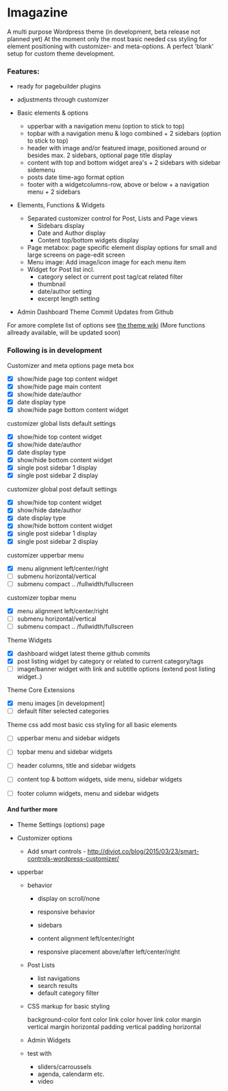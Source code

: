 # Imagazine
A multi purpose Wordpress theme (in development, beta release not planned yet)
At the moment only the most basic needed css styling for element positioning with customizer- and meta-options. A perfect 'blank' setup for custom theme development.

### Features:

* ready for pagebuilder plugins
* adjustments through customizer

* Basic elements & options
	* upperbar with a navigation menu (option to stick to top)
	* topbar with a navigation menu & logo combined + 2 sidebars (option to stick to top)
	* header with image and/or featured image, positioned around or besides max. 2 sidebars, optional page title display	
	* content with top and bottom widget area's + 2 sidebars with sidebar sidemenu
	* posts date time-ago format option
	* footer with a widgetcolumns-row, above or below + a navigation menu + 2 sidebars

* Elements, Functions & Widgets
	+ Separated customizer control for Post, Lists and Page views
		* Sidebars display
		* Date and Author display
		* Content top/bottom widgets display
	+ Page metabox: page specific element display options for small and large screens on page-edit screen
	+ Menu image: Add image/icon image for each menu item
	+ Widget for Post list  incl. 
		* category select or current post tag/cat related filter
		* thumbnail 
		* date/author setting
		* excerpt length setting
	
+ Admin Dashboard Theme Commit Updates from Github 

For amore complete list of options see [the theme wiki](https://github.com/oddsized/imagazine/wiki/Imagazine-Theme-Options)
(More functions allready available, will be updated soon)

### Following is in development
 
Customizer and meta options
page meta box
- [x] show/hide page top content widget
- [x] show/hide page main content
- [x] show/hide date/author
- [x] date display type 
- [x] show/hide page bottom content widget

customizer global lists default settings
- [x] show/hide top content widget
- [x] show/hide date/author
- [x] date display type 
- [x] show/hide bottom content widget
- [x] single post sidebar 1 display
- [x] single post sidebar 2 display

customizer global post default settings
- [x] show/hide top content widget
- [x] show/hide date/author
- [x] date display type 
- [x] show/hide bottom content widget
- [x] single post sidebar 1 display
- [x] single post sidebar 2 display

customizer upperbar menu 
- [x] menu alignment left/center/right
- [ ] submenu horizontal/vertical
- [ ] submenu compact .. /fullwidth/fullscreen

customizer topbar menu 
- [x] menu alignment left/center/right
- [ ] submenu horizontal/vertical
- [ ] submenu compact .. /fullwidth/fullscreen

Theme Widgets
- [x] dashboard widget latest theme github commits 
- [x] post listing widget by category or related to current category/tags
- [ ] image/banner widget with link and subtitle options (extend post listing widget..)

Theme Core Extensions
- [x] menu images [in development]
- [ ] default filter selected categories
 
Theme css
add most basic css styling for all basic elements
- [ ]  upperbar menu and sidebar widgets
- [ ]  topbar  menu and sidebar widgets
- [ ]  header  columns, title and sidebar widgets
- [ ]  content top & bottom widgets, side menu, sidebar widgets
- [ ]  footer column widgets, menu and sidebar widgets
 
 
 
#### And further more
 
 * Theme Settings (options) page	
 	
 * Customizer options
 	* Add smart controls - http://divjot.co/blog/2015/03/23/smart-controls-wordpress-customizer/
	
 * upperbar
    * behavior 
	  	* display on scroll/none
	  	* responsive behavior
      
	
    	* sidebars
	  	* content alignment left/center/right
	  	* responsive placement above/after left/center/right
  
  	* Post Lists
		* list navigations
  		* search results
		* default category filter
		
  	* CSS markup for basic styling
	
		background-color
		font color
		link color
		hover link color
		margin vertical
		margin horizontal
		padding vertical
		padding horizontal

	* Admin Widgets
		
	* test with 
		* sliders/carroussels
		* agenda, calendarm etc.
		* video
